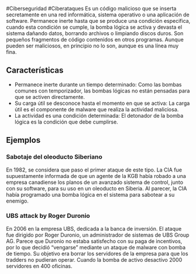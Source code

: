 #Ciberseguridad #Ciberataques 
Es un código malicioso que se inserta secretamente en una red informática, sistema operativo o una aplicación de software. Permanece inerte hasta que se produce una condición especifica, cuando esta condición se cumple, la bomba lógica se activa y devasta el sistema dañando datos, borrando archivos o limpiando discos duros. Son pequeños fragmentos de código contenidos en otros programas. Aunque pueden ser maliciosos, en principio no lo son, aunque es una línea muy fina.
## Características
- Permanece inerte durante un tiempo determinado: Como las bombas comunes con temporizador, las bombas lógicas no están pensadas para que se activen directamente.
- Su carga útil se desconoce hasta el momento en que se activa: La carga útil es el componente de malware que realiza la actividad maliciosa.
- La actividad es una condición determinada: El detonador de la bomba lógica es la condición que debe cumplirse.
## Ejemplos
### Sabotaje del oleoducto Siberiano
En 1982, se considera que paso el primer ataque de este tipo. La CIA fue supuestamente informada de que un agente de la KGB había robado a una empresa canadiense los planos de un avanzado sistema de control, junto con su software, para su uso en un oleoducto en Siberia. Al parecer, la CIA había programado una bomba lógica en el sistema para sabotear a su enemigo.
### UBS attack by Roger Duronio
En 2006 en la empresa UBS, dedicada a la banca de inversión. El ataque fue dirigido por Roger Duronio, un administrador de sistemas de UBS Group AG. Parece que Duronio no estaba satisfecho con su paga de incentivos, por lo que decidió “vengarse” mediante un ataque de malware con bomba de tiempo. Su objetivo era borrar los servidores de la empresa para que los tradders no pudieran operar. Cuando la bomba de activo desactivo 2000 servidores en 400 oficinas.